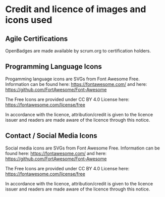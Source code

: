 # Credit and licence of images and icons used

## Agile Certifications

OpenBadges are made available by scrum.org to certification holders.

## Programming Language Icons

Progamming language icons are SVGs from Font Awesome Free. Information can be found here: https://fontawesome.com/ and here: https://github.com/FortAwesome/Font-Awesome 

The Free Icons are provided under CC BY 4.0 License here: https://fontawesome.com/license/free

In accordance with the licence, attribution/credit is given to the licence issuer and readers are made aware of the licence through this notice.

## Contact / Social Media Icons

Social media icons are SVGs from Font Awesome Free. Information can be found here: https://fontawesome.com/ and here: https://github.com/FortAwesome/Font-Awesome 

The Free Icons are provided under CC BY 4.0 License here: https://fontawesome.com/license/free

In accordance with the licence, attribution/credit is given to the licence issuer and readers are made aware of the licence through this notice.
